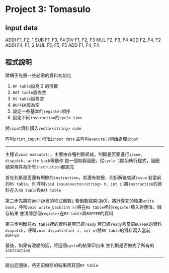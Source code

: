 # Project 3: Tomasulo

## input data

ADDI F1, F2, 1
SUB F1, F3, F4
DIV F1, F2, F3
MUL F2, F3, F4
ADD F2, F4, F2
ADDI F4, F1, 2
MUL F5, F5, F5
ADD F1, F4, F4

## 程式說明

建構子先將一些必需的資料初始化
1. `RF table`設為 2 的倍數
2. `RAT table`設為空
3. `RS table`設為空
4. `BUFFER`設為空
5. 設定一些基本的`register`順序
6. 設定不同`instruction`的`cycle time`

將`input`資料讀入`vector<string> code`

呼叫`print_input()`印出`input data`
並呼叫`execute()`開始處理`input`

---

主程式`void execute()`，主要由各種判斷組成，判斷是否要進行`issue`、`dispatch`、`write back`等動作
跑一個無窮迴圈，從`cycle 1`開始執行程式，迴圈結束條件為所有`instruction`都跑完

首先判斷是否還有剩餘的`instruction`，若還有剩餘，則拆解後嘗試`issue`
若當前的`RS table`，則呼叫`void issue(vector<string> V, int i)`將`instruction`的資料存入`RS table`與`RAT table`

第二步先將在`BUFFER`裡的程式倒數`1`
若倒數結束(為0)，將計算完的結果`write back`，呼叫`void write_back(int n)`將在`RS table`裡的`register`填入對應值，儲存結果
並清除那個`register`在`RS table`與`BUFFER`的資料

第三步判斷在`RS table`裡的資料是否已經`ready`
若已經`ready`且當前`BUFFER`的資料`dispatch`，呼叫`void dispatch(int i, int n)`將`RS table`的資料寫入當前`BUFFER`

最後，如果有改變的話，將這個`cycle`的結果印出來
並判斷是否做完了所有的`instruction`

---

跳出迴圈後，將先前儲存的結果再寫回`RF table`

